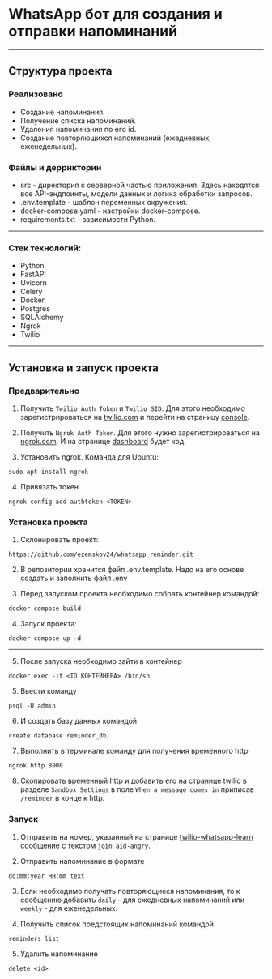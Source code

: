 # WhatsApp бот для создания и отправки напоминаний
***

## Структура проекта

### Реализовано

- Создание напоминания.
- Получение списка напоминаний.
- Удаления напоминания по его id.
- Создание повторяющихся напоминаний (ежедневных, еженедельных).

### Файлы и дерриктории
- src - директория с серверной частью приложения. Здесь находятся все API-эндпоинты, модели данных и логика обработки запросов.
- .env.template - шаблон переменных окружения.
- docker-compose.yaml - настройки docker-compose.
- requirements.txt - зависимости Python.

***

### Стек технологий:

- Python
- FastAPI
- Uvicorn
- Celery
- Docker
- Postgres
- SQLAlchemy
- Ngrok
- Twilio

***

## Установка и запуск проекта


### Предварительно 

1. Получить `Twilio Auth Token` и `Twilio SID`. Для этого необходимо зарегистрироваться на 
[twilio.com](https://www.twilio.com) и перейти на страницу 
[console](https://www.twilio.com/console).

2. Получить `Ngrok Auth Token`. Для этого нужно зарегистрироваться на [ngrok.com](https://ngrok.com/).
И на странице [dashboard](https://dashboard.ngrok.com/get-started/your-authtoken) будет код. 

3. Установить ngrok.
Команда для Ubuntu:
```
sudo apt install ngrok
```

4. Привязать токен
```
ngrok config add-authtoken <TOKEN>
```

### Установка проекта 
1. Склонировать проект:

```
https://github.com/ezemskov24/whatsapp_reminder.git
```

2. В репозитории хранится файл .env.template. Надо на его основе создать и заполнить файл .env 


3. Перед запуском проекта необходимо собрать контейнер командой:
```
docker compose build
```

4. Запуск проекта: 
```
docker compose up -d
```
***
5. После запуска необходимо зайти в контейнер

```
docker exec -it <ID КОНТЕЙНЕРА> /bin/sh
```
5. Ввести команду
```
psql -U admin
```

6. И создать базу данных командой
```
create database reminder_db;
```
7. Выполнить в терминале команду для получения временного http
```
ngrok http 8000
```
8. Скопировать временный http и добавить его на странице [twilio](https://console.twilio.com/us1/develop/sms/try-it-out/whatsapp-learn)
в разделе `Sandbox Settings` в поле `When a message comes in` приписав `/reminder` в конце к http.

### Запуск
1. Отправить на номер, указанный на странице [twilio-whatsapp-learn](https://console.twilio.com/us1/develop/sms/try-it-out/whatsapp-learn)
сообщение с текстом  `join aid-angry`.

2. Отправить напоминание в формате 
```
dd:mm:year HH:mm text
```

3. Если необходимо получать повторяющиеся напоминания, то к сообщению добавить `daily` - для ежедневных напоминаний 
или `weekly` - для еженедельных.

4. Получить список предстоящих напоминаний командой
```
reminders list
```
5. Удалить напоминание
```
delete <id>
```
